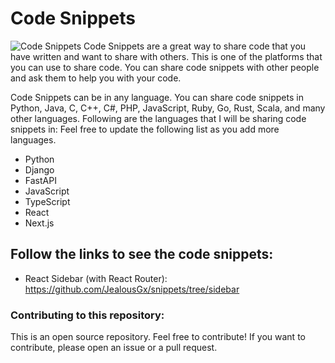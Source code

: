 # Code Snippets
![Code Snippets](https://res.cloudinary.com/jealousgx/image/upload/v1661260257/snippets-cover_vui9x0.png)
Code Snippets are a great way to share code that you have written and want to share with others. This is one of the platforms that you can use to share code. You can share code snippets with other people and ask them to help you with your code.

Code Snippets can be in any language. You can share code snippets in Python, Java, C, C++, C#, PHP, JavaScript, Ruby, Go, Rust, Scala, and many other languages. Following are the languages that I will be sharing code snippets in: Feel free to update the following list as you add more languages.

- Python
- Django
- FastAPI
- JavaScript
- TypeScript
- React
- Next.js

## Follow the links to see the code snippets:

- React Sidebar (with React Router): https://github.com/JealousGx/snippets/tree/sidebar

### Contributing to this repository:

This is an open source repository. Feel free to contribute! If you want to contribute, please open an issue or a pull request.

